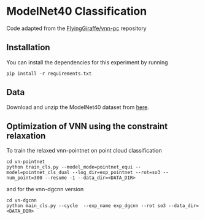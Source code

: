 # ModelNet40 Classification
Code adapted from the [FlyingGiraffe/vnn-pc](https://github.com/FlyingGiraffe/vnn-pc/tree/master/vn-pointnet) repository
## Installation
You can install the dependencies for this experiment by running
```
pip install -r requirements.txt
```
## Data
 Download and unzip the ModelNet40 dataset from [here](https://shapenet.cs.stanford.edu/media/modelnet40_ply_hdf5_2048.zip).


## Optimization of VNN using the constraint relaxation
To train the relaxed vnn-pointnet on point cloud classification 

```
cd vn-pointnet
python train_cls.py --model_mode=pointnet_equi --model=pointnet_cls_dual --log_dir=exp_pointnet --rot=so3 --num_point=300 --resume -1 --data_dir=<DATA_DIR>
```
and for the vnn-dgcnn version
```
cd vn-dgcnn
python main_cls.py --cycle  --exp_name exp_dgcnn --rot so3 --data_dir=<DATA_DIR>
```
